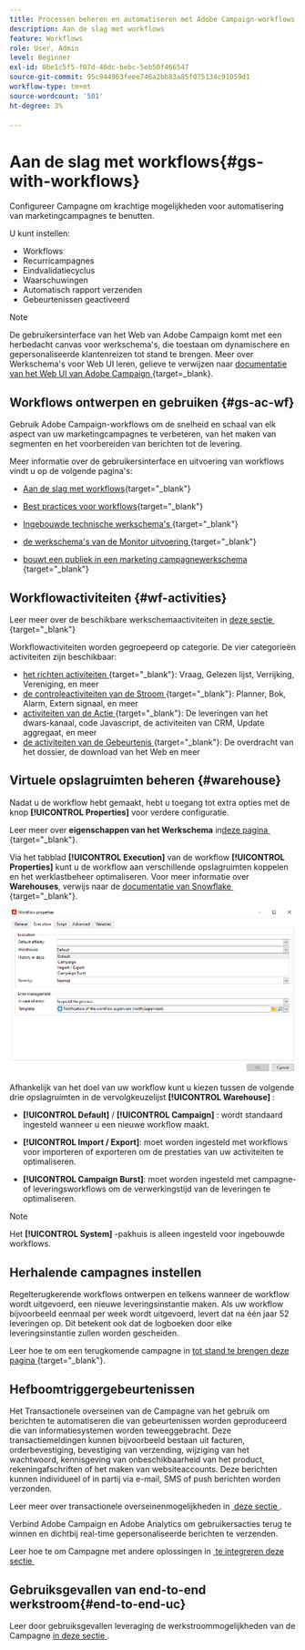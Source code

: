 ```yaml
---
title: Processen beheren en automatiseren met Adobe Campaign-workflows
description: Aan de slag met workflows
feature: Workflows
role: User, Admin
level: Beginner
exl-id: 0be1c5f5-f07d-46dc-bebc-5eb50f466547
source-git-commit: 95c944963feee746a2bb83a85f075134c91059d1
workflow-type: tm+mt
source-wordcount: '501'
ht-degree: 3%

---
```


# Aan de slag met workflows{#gs-with-workflows}

Configureer Campagne om krachtige mogelijkheden voor automatisering van marketingcampagnes te benutten.

U kunt instellen:

* Workflows
* Recurricampagnes
* Eindvalidatiecyclus
* Waarschuwingen
* Automatisch rapport verzenden
* Gebeurtenissen geactiveerd

>[!NOTE]
>
>De gebruikersinterface van het Web van Adobe Campaign komt met een herbedacht canvas voor werkschema&#39;s, die toestaan om dynamischere en gepersonaliseerde klantenreizen tot stand te brengen. Meer over Werkschema&#39;s voor Web UI leren, gelieve te verwijzen naar [&#x200B; documentatie van het Web UI van Adobe Campaign &#x200B;](https://experienceleague.adobe.com/nl/docs/campaign-web/v8/wf/gs-workflows){target=_blank}.


## Workflows ontwerpen en gebruiken {#gs-ac-wf}

Gebruik Adobe Campaign-workflows om de snelheid en schaal van elk aspect van uw marketingcampagnes te verbeteren, van het maken van segmenten en het voorbereiden van berichten tot de levering.

Meer informatie over de gebruikersinterface en uitvoering van workflows vindt u op de volgende pagina&#39;s:

* [Aan de slag met workflows](https://experienceleague.adobe.com/docs/campaign/automation/workflows/introduction/about-workflows.html?lang=nl-NL){target="_blank"}

* [Best practices voor workflows](https://experienceleague.adobe.com/docs/campaign/automation/workflows/introduction/workflow-best-practices.html?lang=nl-NL){target="_blank"}

* [&#x200B; Ingebouwde technische werkschema&#39;s &#x200B;](https://experienceleague.adobe.com/docs/campaign/automation/workflows/introduction/wf-type/technical-workflows.html?lang=nl-NL){target="_blank"}

* [&#x200B; de werkschema&#39;s van de Monitor uitvoering &#x200B;](https://experienceleague.adobe.com/docs/campaign/automation/workflows/monitoring-workflows/monitor-workflow-execution.html?lang=nl-NL){target="_blank"}

* [&#x200B; bouwt een publiek in een marketing campagnewerkschema &#x200B;](https://experienceleague.adobe.com/docs/campaign/automation/campaign-orchestration/marketing-campaign-target.html?lang=nl-NL){target="_blank"}

## Workflowactiviteiten {#wf-activities}

Leer meer over de beschikbare werkschemaactiviteiten in [&#x200B; deze sectie &#x200B;](https://experienceleague.adobe.com/docs/campaign/automation/workflows/wf-activities/activities.html?lang=nl-NL){target="_blank"}

Workflowactiviteiten worden gegroepeerd op categorie. De vier categorieën activiteiten zijn beschikbaar:

* [&#x200B; het richten activiteiten &#x200B;](https://experienceleague.adobe.com/docs/campaign/automation/workflows/wf-activities/targeting-activities/targeting-activities.html?lang=nl-NL){target="_blank"}: Vraag, Gelezen lijst, Verrijking, Vereniging, en meer
* [&#x200B; de controleactiviteiten van de Stroom &#x200B;](https://experienceleague.adobe.com/docs/campaign/automation/workflows/wf-activities/flow-control-activities/flow-control-activities.html?lang=nl-NL){target="_blank"}: Planner, Bok, Alarm, Extern signaal, en meer
* [&#x200B; activiteiten van de Actie &#x200B;](https://experienceleague.adobe.com/docs/campaign/automation/workflows/wf-activities/action-activities/action-activities.html?lang=nl-NL){target="_blank"}: De leveringen van het dwars-kanaal, code Javascript, de activiteiten van CRM, Update aggregaat, en meer
* [&#x200B; de activiteiten van de Gebeurtenis &#x200B;](https://experienceleague.adobe.com/docs/campaign/automation/workflows/wf-activities/event-activities/event-activities.html?lang=nl-NL){target="_blank"}: De overdracht van het dossier, de download van het Web en meer

<!--
### Change data source activity {#change-data-source-activity}

The **[!UICONTROL Change data source]** activity allows you to change the data source of a workflow **[!UICONTROL Working table]**. This provides more flexibility to manage data across different data sources such as FDA, FFDA and local database.

The **[!UICONTROL Working table]** allows Adobe Campaign workflow to handle data and share data with the workflow activities.
By default, the **[!UICONTROL Working table]** is created in the same database as the source of the data we query on.

For example, when querying the **[!UICONTROL Profiles]** table, stored on the Cloud database, you will create a **[!UICONTROL Working table]** on the same Cloud database.
To change this, you can add the **[!UICONTROL Change Data Source]** activity to choose a different data source for your **[!UICONTROL Working table]**.

Note that when using the **[!UICONTROL Change Data Source]** activity, you will need to switch back to the Cloud database to continue the workflow execution.

To use the **[!UICONTROL Change Data Source]** activity:

1. Create a workflow.

1. Query your targeted recipients with a **[!UICONTROL Query]** activity. 

    For more information on the **[!UICONTROL Query]** activity, refer to [this page](https://experienceleague.adobe.com/docs/campaign/automation/workflows/wf-activities/targeting-activities/query.html?lang=nl-NL){target="_blank"}.

1. From the **[!UICONTROL Targeting]** tab, add a **[!UICONTROL Change data source]** activity and double-click it to select **[!UICONTROL Default data source]**.
    
    The working table, which contains the result of your query, is then moved to the default PostgreSQL database.

1. From the **[!UICONTROL Actions]** tab, drag and drop a **[!UICONTROL JavaScript code]** activity to perform unitary operations on the working table.

    For more information on the **[!UICONTROL JavaScript code]** activity, refer to [this page](https://experienceleague.adobe.com/docs/campaign/automation/workflows/wf-activities/action-activities/sql-code-and-javascript-code.html?lang=nl-NL){target="_blank"}.

1. Add another **[!UICONTROL Change data source]** activity to switch back to the Cloud database. 
    
    Double-click your activity and select **[!UICONTROL Active FDA external account]** then the corresponding external account.

1. You can now start your workflow.
-->

## Virtuele opslagruimten beheren {#warehouse}

Nadat u de workflow hebt gemaakt, hebt u toegang tot extra opties met de knop **[!UICONTROL Properties]** voor verdere configuratie.

Leer meer over **eigenschappen van het Werkschema** in [&#x200B; deze pagina &#x200B;](https://experienceleague.adobe.com/docs/campaign/automation/workflows/advanced-management/workflow-properties.html?lang=nl-NL){target="_blank"}.

Via het tabblad **[!UICONTROL Execution]** van de workflow **[!UICONTROL Properties]** kunt u de workflow aan verschillende opslagruimten koppelen en het werklastbeheer optimaliseren. Voor meer informatie over **Warehouses**, verwijs naar de [&#x200B; documentatie van Snowflake &#x200B;](https://docs.snowflake.com/en/user-guide/warehouses-overview.html){target="_blank"}.

![](assets/warehouse.png)

Afhankelijk van het doel van uw workflow kunt u kiezen tussen de volgende drie opslagruimten in de vervolgkeuzelijst **[!UICONTROL Warehouse]** :

* **[!UICONTROL Default]** / **[!UICONTROL Campaign]** : wordt standaard ingesteld wanneer u een nieuwe workflow maakt.

* **[!UICONTROL Import / Export]**: moet worden ingesteld met workflows voor importeren of exporteren om de prestaties van uw activiteiten te optimaliseren.

* **[!UICONTROL Campaign Burst]**: moet worden ingesteld met campagne- of leveringsworkflows om de verwerkingstijd van de leveringen te optimaliseren.

>[!NOTE]
>
>Het **[!UICONTROL System]** -pakhuis is alleen ingesteld voor ingebouwde workflows.

## Herhalende campagnes instellen

Regelterugkerende workflows ontwerpen en telkens wanneer de workflow wordt uitgevoerd, een nieuwe leveringsinstantie maken. Als uw workflow bijvoorbeeld eenmaal per week wordt uitgevoerd, levert dat na één jaar 52 leveringen op. Dit betekent ook dat de logboeken door elke leveringsinstantie zullen worden gescheiden.

Leer hoe te om een terugkomende campagne in [&#x200B; tot stand te brengen deze pagina &#x200B;](https://experienceleague.adobe.com/docs/campaign/automation/campaign-orchestration/recurring-periodic-campaigns.html?lang=nl-NL){target="_blank"}.


## Hefboomtriggergebeurtenissen

Het Transactionele overseinen van de Campagne van het gebruik om berichten te automatiseren die van gebeurtenissen worden geproduceerd die van informatiesystemen worden teweeggebracht. Deze transactiemeldingen kunnen bijvoorbeeld bestaan uit facturen, orderbevestiging, bevestiging van verzending, wijziging van het wachtwoord, kennisgeving van onbeschikbaarheid van het product, rekeningafschriften of het maken van websiteaccounts. Deze berichten kunnen individueel of in partij via e-mail, SMS of push berichten worden verzonden.

Leer meer over transactionele overseinenmogelijkheden in [&#x200B; deze sectie &#x200B;](../send/transactional.md).

Verbind Adobe Campaign en Adobe Analytics om gebruikersacties terug te winnen en dichtbij real-time gepersonaliseerde berichten te verzenden.

Leer hoe te om Campagne met andere oplossingen in [&#x200B; te integreren deze sectie &#x200B;](../start/connect.md)


## Gebruiksgevallen van end-to-end werkstroom{#end-to-end-uc}

Leer door gebruiksgevallen leveraging de werkstroommogelijkheden van de Campagne [&#x200B; in deze sectie &#x200B;](../../automation/workflow/workflow-use-cases.md).
